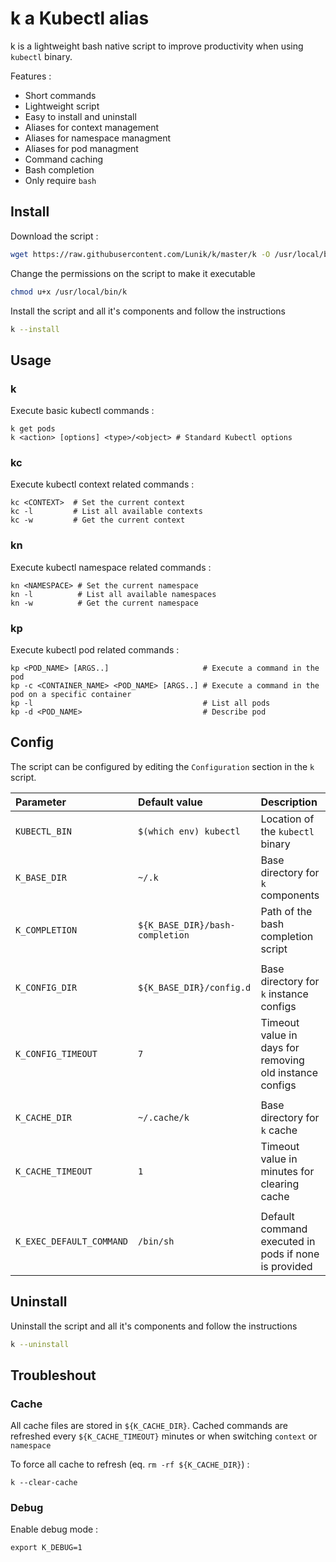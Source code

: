 # k a Kubectl alias

k is a lightweight bash native script to improve productivity when using `kubectl` binary.

Features :
- Short commands
- Lightweight script
- Easy to install and uninstall
- Aliases for context management
- Aliases for namespace managment
- Aliases for pod managment
- Command caching
- Bash completion
- Only require `bash`

## Install

Download the script :
```sh
wget https://raw.githubusercontent.com/Lunik/k/master/k -O /usr/local/bin/k
```

Change the permissions on the script to make it executable
```sh
chmod u+x /usr/local/bin/k
```

Install the script and all it's components and follow the instructions
```sh
k --install
```

## Usage

### k

Execute basic kubectl commands :
```shell
k get pods
k <action> [options] <type>/<object> # Standard Kubectl options
```

### kc

Execute kubectl context related commands :
```shell
kc <CONTEXT>  # Set the current context
kc -l         # List all available contexts
kc -w         # Get the current context
```

### kn

Execute kubectl namespace related commands :
```shell
kn <NAMESPACE> # Set the current namespace
kn -l          # List all available namespaces
kn -w          # Get the current namespace
```

### kp

Execute kubectl pod related commands :
```shell
kp <POD_NAME> [ARGS..]                     # Execute a command in the pod
kp -c <CONTAINER_NAME> <POD_NAME> [ARGS..] # Execute a command in the pod on a specific container
kp -l                                      # List all pods
kp -d <POD_NAME>                           # Describe pod
```

## Config

The script can be configured by editing the `Configuration` section in the `k` script.

| Parameter | Default value | Description |
|:----------|:--------------|:------------|
| `KUBECTL_BIN`  | `$(which env) kubectl`          | Location of the `kubectl` binary   |
| `K_BASE_DIR`   | `~/.k`                          | Base directory for `k` components  |
| `K_COMPLETION` | `${K_BASE_DIR}/bash-completion` | Path of the bash completion script |
||||
| `K_CONFIG_DIR`     | `${K_BASE_DIR}/config.d` | Base directory for `k` instance configs                 |
| `K_CONFIG_TIMEOUT` | `7`                      | Timeout value in days for removing old instance configs |
||||
| `K_CACHE_DIR`     | `~/.cache/k` | Base directory for `k` cache                |
| `K_CACHE_TIMEOUT` | `1`          | Timeout value in minutes for clearing cache |
||||
| `K_EXEC_DEFAULT_COMMAND` | `/bin/sh` | Default command executed in pods if none is provided |

## Uninstall

Uninstall the script and all it's components and follow the instructions
```sh
k --uninstall
```

## Troubleshout

### Cache

All cache files are stored in  `${K_CACHE_DIR}`.
Cached commands are refreshed every `${K_CACHE_TIMEOUT}` minutes or when switching `context` or `namespace`

To force all cache to refresh (eq. `rm -rf ${K_CACHE_DIR}`) :
```shell
k --clear-cache
```

### Debug

Enable debug mode :
```shell
export K_DEBUG=1
```
